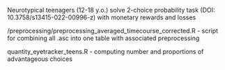 Neurotypical teenagers (12-18 y.o.) solve 2-choice probability task (DOI: 10.3758/s13415-022-00996-z) 
with monetary rewards and losses

/preprocessing/preprocessing_averaged_timecourse_corrected.R - script for combining all .asc into one table
                   with associated preprocessing

quantity_eyetracker_teens.R - computing number and proportions of advantageous choices
